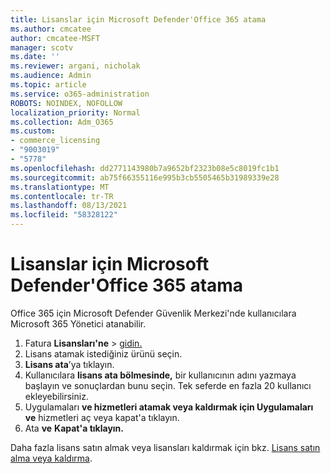 ```yaml
---
title: Lisanslar için Microsoft Defender'Office 365 atama
ms.author: cmcatee
author: cmcatee-MSFT
manager: scotv
ms.date: ''
ms.reviewer: argani, nicholak
ms.audience: Admin
ms.topic: article
ms.service: o365-administration
ROBOTS: NOINDEX, NOFOLLOW
localization_priority: Normal
ms.collection: Adm_O365
ms.custom:
- commerce_licensing
- "9003019"
- "5778"
ms.openlocfilehash: dd2771143980b7a9652bf2323b08e5c8019fc1b1
ms.sourcegitcommit: ab75f66355116e995b3cb5505465b31989339e28
ms.translationtype: MT
ms.contentlocale: tr-TR
ms.lasthandoff: 08/13/2021
ms.locfileid: "58328122"
---
```

# <a name="assign-microsoft-defender-for-office-365-licenses"></a>Lisanslar için Microsoft Defender'Office 365 atama

Office 365 için Microsoft Defender Güvenlik Merkezi'nde kullanıcılara Microsoft 365 Yönetici atanabilir.

1. Fatura **Lisansları'ne**  >  [gidin.](https://go.microsoft.com/fwlink/p/?linkid=842264)
2. Lisans atamak istediğiniz ürünü seçin.
3. **Lisans ata**’ya tıklayın.
4. Kullanıcılara **lisans ata bölmesinde,**  bir kullanıcının adını yazmaya başlayın ve sonuçlardan bunu seçin. Tek seferde en fazla 20 kullanıcı ekleyebilirsiniz.
5. Uygulamaları **ve hizmetleri atamak veya kaldırmak için Uygulamaları ve**  hizmetleri aç veya kapat'a tıklayın.
6. Ata **ve** **Kapat'a tıklayın.**

Daha fazla lisans satın almak veya lisansları kaldırmak için bkz. [Lisans satın alma veya kaldırma](https://docs.microsoft.com/microsoft-365/commerce/licenses/buy-licenses#buy-or-remove-licenses-for-your-business-subscription).